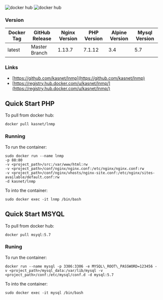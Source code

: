 ![docker hub](https://img.shields.io/docker/pulls/kasnet/lnmp.svg?style=flat-square)
![docker hub](https://img.shields.io/docker/stars/kasnet/lnmp.svg?style=flat-square)

### Version
| Docker Tag | GitHub Release | Nginx Version | PHP Version | Alpine Version | Mysql Version |
|-----|-------|-----|--------|--------|--------|
| latest | Master Branch |1.13.7 | 7.1.12 | 3.4 | 5.7 |


### Links
- [https://github.com/kasnet/lnmp](https://github.com/kasnet/lnmp)
- [https://registry.hub.docker.com/u/kasnet/lnmp/](https://registry.hub.docker.com/u/kasnet/lnmp/)

## Quick Start PHP
To pull from docker hub:
```
docker pull kasnet/lnmp
```
### Running
To run the container:
```
sudo docker run --name lnmp 
-p 88:80 
-v <project_path>/src:/var/www/html:rw 
-v <project_path>/conf/nginx/nginx.conf:/etc/nginx/nginx.conf:rw 
-v <project_path>/conf/nginx/vhosts/nginx-site.conf:/etc/nginx/sites-available/default.conf:rw
-d kasnet/lnmp
```
To into the container:
```
sudo docker exec -it lnmp /bin/bash
```

## Quick Start MSYQL
To pull from docker hub:
```
docker pull msyql:5.7
```

### Runing
To run the container:
```
docker run --name mysql -p 3306:3306 -e MYSQL\_ROOT\_PASSWORD=123456 -v <project_path>/mysql_data:/var/lib/mysql -v <project_path>/conf:/etc/mysql/conf.d -d mysql:5.7
```
To into the container:
```
sudo docker exec -it mysql /bin/bash
```
